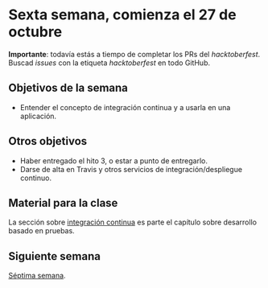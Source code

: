 # Sexta semana, comienza el 27 de octubre

**Importante**: todavía estás a tiempo de completar los PRs del
*hacktoberfest*.
Buscad *issues* con la etiqueta *hacktoberfest* en todo GitHub.

## Objetivos de la semana

* Entender el concepto de integración continua y a usarla en una aplicación.

## Otros objetivos

* Haber entregado el hito 3, o estar a punto de entregarlo.
* Darse de alta en Travis y otros servicios de integración/despliegue continuo.

## Material para la clase

La sección sobre [integración
continua](http://jj.github.io/IV/documentos/temas/Desarrollo_basado_en_pruebas#a%C3%B1adiendo-integraci%C3%B3n-continua) es
parte el capítulo sobre desarrollo basado en pruebas.

## Siguiente semana

[Séptima semana](semana-07.md).
